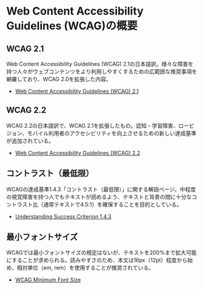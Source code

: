 # Web Content Accessibility Guidelines (WCAG)の概要

## WCAG 2.1

Web Content Accessibility Guidelines (WCAG) 2.1の日本語訳。様々な障害を持つ人々がウェブコンテンツをより利用しやすくするための広範囲な推奨事項を網羅しており、WCAG 2.0を拡張した内容。

- [Web Content Accessibility Guidelines (WCAG) 2.1](https://waic.jp/translations/WCAG21/)

## WCAG 2.2

WCAG 2.2の日本語訳で、WCAG 2.1を拡張したもの。認知・学習障害、ロービジョン、モバイル利用者のアクセシビリティを向上させるための新しい達成基準が追加されている。

- [Web Content Accessibility Guidelines (WCAG) 2.2](https://waic.jp/translations/WCAG22/)

## コントラスト（最低限）

WCAGの達成基準1.4.3「コントラスト（最低限）」に関する解説ページ。中程度の視覚障害を持つ人でもテキストが読めるよう、テキストと背景の間に十分なコントラスト比（通常テキストで4.5:1）を確保することを目的としている。

- [Understanding Success Criterion 1.4.3](https://www.w3.org/TR/UNDERSTANDING-WCAG20/visual-audio-contrast-contrast.html)

## 最小フォントサイズ

WCAGでは最小フォントサイズの規定はないが、テキストを200%まで拡大可能にすることが求められる。読みやすさのため、本文は16px（12pt）程度から始め、相対単位（em, rem）を使用することが推奨されている。

- [WCAG Minimum Font Size](https://www.a11y-collective.com/blog/wcag-minimum-font-size)
